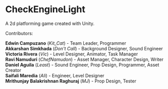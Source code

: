 # CheckEngineLight
A 2d platforming game created with Unity.
<p>Contributors: </p>
<div><b>Edwin Campuzano</b> (<i>Kit_Cat</i>) - Team Leader, Programmer</div>
<div><b>Akkarshan Simkhada</b> (<i>Don't Call</i>) - Background Designer, Sound Engineer</div>
<div><b>Victoria Rivera</b> (<i>Vic</i>) - Level Designer, Animator, Task Manager</div>
<div><b>Ravi Namuduri</b> (<i>ChefNamudon</i>) - Asset Manager, Character Design, Writer</div>
<div><b>Daniel Aguila</b> (<i>Least</i>) - Sound Engineer, Prop Design, Programmer, Asset Creator</div>
<div><b>Saifali Maredia</b> (<i>Ali</i>) - Engineer, Level Designer</div>
<div><b>Mrithunjay Balakrishnan Raghuraj</b> (<i>MJ</i>) - Prop Design, Tester</div>
